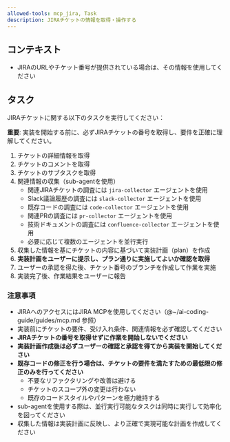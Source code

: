 ```yaml
---
allowed-tools: mcp_jira, Task
description: JIRAチケットの情報を取得・操作する
---
```


## コンテキスト

- JIRAのURLやチケット番号が提供されている場合は、その情報を使用してください

## タスク

JIRAチケットに関する以下のタスクを実行してください：

**重要**: 実装を開始する前に、必ずJIRAチケットの番号を取得し、要件を正確に理解してください。

1. チケットの詳細情報を取得
2. チケットのコメントを取得
3. チケットのサブタスクを取得
4. 関連情報の収集（sub-agentを使用）
   - 関連JIRAチケットの調査には `jira-collector` エージェントを使用
   - Slack議論履歴の調査には `slack-collector` エージェントを使用
   - 既存コードの調査には `code-collector` エージェントを使用
   - 関連PRの調査には `pr-collector` エージェントを使用
   - 技術ドキュメントの調査には `confluence-collector` エージェントを使用
   - 必要に応じて複数のエージェントを並行実行
5. 収集した情報を基にチケットの内容に基づいて実装計画（plan）を作成
6. **実装計画をユーザーに提示し、プラン通りに実施してよいか確認を取得**
7. ユーザーの承認を得た後、チケット番号のブランチを作成して作業を実施
8. 実装完了後、作業結果をユーザーに報告

### 注意事項

- JIRAへのアクセスにはJIRA MCPを使用してください（@~/ai-coding-guide/guides/mcp.md 参照）
- 実装前にチケットの要件、受け入れ条件、関連情報を必ず確認してください
- **JIRAチケットの番号を取得せずに作業を開始しないでください**
- **実装計画作成後は必ずユーザーの確認と承認を得てから実装を開始してください**
- **既存コードの修正を行う場合は、チケットの要件を満たすための最低限の修正のみを行ってください**
  - 不要なリファクタリングや改善は避ける
  - チケットのスコープ外の変更は行わない
  - 既存のコードスタイルやパターンを極力維持する
- sub-agentを使用する際は、並行実行可能なタスクは同時に実行して効率化を図ってください
- 収集した情報は実装計画に反映し、より正確で実現可能な計画を作成してください
